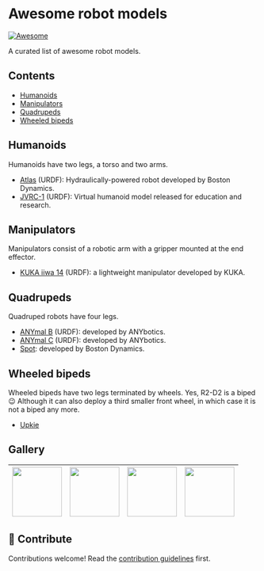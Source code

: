 # Awesome robot models

[![Awesome](https://awesome.re/badge.svg)](https://awesome.re)

A curated list of awesome robot models.

## Contents

* [Humanoids](#humanoids)
* [Manipulators](#manipulators)
* [Quadrupeds](#quadrupeds)
* [Wheeled bipeds](#wheeled-bipeds)

## Humanoids

Humanoids have two legs, a torso and two arms.

* [Atlas](https://github.com/RobotLocomotion/drake/tree/master/examples/atlas) (URDF): Hydraulically-powered robot developed by Boston Dynamics.
* [JVRC-1](https://github.com/stephane-caron/jvrc_description) (URDF): Virtual humanoid model released for education and research.

## Manipulators

Manipulators consist of a robotic arm with a gripper mounted at the end effector.

* [KUKA iiwa 14](https://github.com/RobotLocomotion/drake/tree/e3beced2025277411b456e11450316d07a146f5a/manipulation/models/iiwa_description) (URDF): a lightweight manipulator developed by KUKA.

## Quadrupeds

Quadruped robots have four legs.

* [ANYmal B](https://github.com/ANYbotics/anymal_b_simple_description) (URDF): developed by ANYbotics.
* [ANYmal C](https://github.com/ANYbotics/anymal_c_simple_description) (URDF): developed by ANYbotics.
* [Spot](https://github.com/clearpathrobotics/spot_ros/tree/master/spot_description): developed by Boston Dynamics.

## Wheeled bipeds

Wheeled bipeds have two legs terminated by wheels. Yes, R2-D2 is a biped 😉 Although it can also deploy a third smaller front wheel, in which case it is not a biped any more.

* [Upkie](https://github.com/tasts-robots/upkie_description)

## Gallery

| <a href="https://github.com/stephane-caron/jvrc_description"><img src="https://camo.githubusercontent.com/7280150c3c3a7c14075b90644d4c44966b5bdcf8b63260c1821ae3bd6766ac12/68747470733a2f2f736361726f6e2e696e666f2f696d616765732f6a767263312d6d6f64656c2e706e67" width="100"></a> | <a href="https://github.com/ANYbotics/anymal_b_simple_description"><img src="https://user-images.githubusercontent.com/1189580/161755631-3e23d2a5-431f-4b2c-a740-fee92a38a0cd.png" width="100" height="100"></a> | <a href="https://github.com/ANYbotics/anymal_c_simple_description"><img src="https://user-images.githubusercontent.com/1189580/161755668-75640c95-f6a9-405f-86bc-590a24ab4db6.png" width="100" height="100"></a> | <a href="https://github.com/clearpathrobotics/spot_ros/tree/master/spot_description"><img src="https://user-images.githubusercontent.com/1189580/161756006-10e81cce-cd7b-4888-a384-4defc902621c.png" width="100" height="100"></a> |
|--|--|--|--|

## 👷 Contribute

Contributions welcome! Read the [contribution guidelines](CONTRIBUTING.md) first.
